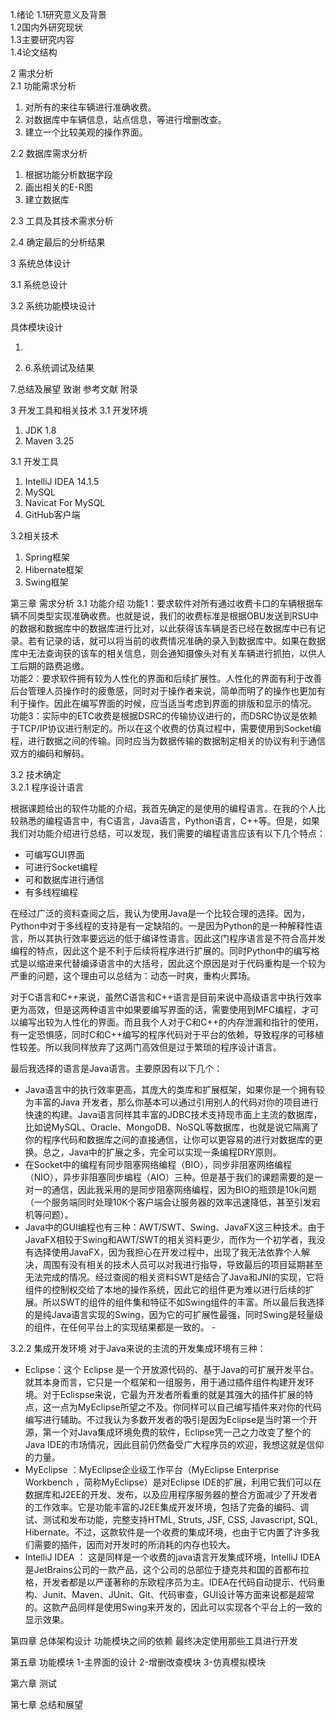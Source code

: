 1.绪论 1.1研究意义及背景<br>
1.2国内外研究现状<br>
1.3主要研究内容<br>
1.4论文结构

2 需求分析<br>
2.1 功能需求分析

1. 对所有的来往车辆进行准确收费。
2. 对数据库中车辆信息，站点信息，等进行增删改查。
3. 建立一个比较美观的操作界面。

2.2 数据库需求分析

1. 根据功能分析数据字段
2. 画出相关的E-R图
3. 建立数据库

2.3 工具及其技术需求分析

2.4 确定最后的分析结果

3 系统总体设计

3.1 系统总设计

3.2 系统功能模块设计

具体模块设计

1.

1. 6.系统调试及结果

7.总结及展望 致谢 参考文献 附录

3 开发工具和相关技术 3.1 开发环境

1. JDK 1.8
2. Maven 3.25

3.1 开发工具

1. IntelliJ IDEA 14.1.5
2. MySQL
3. Navicat For MySQL
4. GitHub客户端

3.2相关技术

1. Spring框架
2. Hibernate框架
3. Swing框架

第三章 需求分析 3.1 功能介绍 功能1：要求软件对所有通过收费卡口的车辆根据车辆不同类型实现准确收费。也就是说，我们的收费标准是根据OBU发送到RSU中的数据和数据库中的数据库进行比对，以此获得该车辆是否已经在数据库中已有记录。若有记录的话，就可以将当前的收费情况准确的录入到数据库中。如果在数据库中无法查询获的该车的相关信息，则会通知摄像头对有关车辆进行抓拍，以供人工后期的路费追缴。<br>
功能2：要求软件拥有较为人性化的界面和后续扩展性。人性化的界面有利于改善后台管理人员操作时的疲惫感，同时对于操作者来说，简单而明了的操作也更加有利于操作。因此在编写界面的时候，应当适当考虑到界面的排版和显示的情况。 功能3：实际中的ETC收费是根据DSRC的传输协议进行的，而DSRC协议是依赖于TCP/IP协议进行制定的。所以在这个收费的仿真过程中，需要使用到Socket编程，进行数据之间的传输。同时应当为数据传输的数据制定相关的协议有利于通信双方的编码和解码。

3.2 技术确定<br>
3.2.1 程序设计语言

根据课题给出的软件功能的介绍，我首先确定的是使用的编程语言。在我的个人比较熟悉的编程语言中，有C语言，Java语言，Python语言，C++等。但是，如果我们对功能介绍进行总结，可以发现，我们需要的编程语言应该有以下几个特点：

- 可编写GUI界面
- 可进行Socket编程
- 可和数据库进行通信
- 有多线程编程

在经过广泛的资料查阅之后，我认为使用Java是一个比较合理的选择。因为，Python中对于多线程的支持是有一定缺陷的。一是因为Python的是一种解释性语言，所以其执行效率要远远的低于编译性语言。因此这门程序语言是不符合高并发编程的特点，因此这个是不利于后续将程序进行扩展的。同时Python中的编写格式是以缩进来代替编译语言中的大括号，因此这个原因是对于代码重构是一个较为严重的问题，这个理由可以总结为：动态一时爽，重构火葬场。

对于C语言和C++来说，虽然C语言和C++语言是目前来说中高级语言中执行效率更为高效，但是这两种语言中如果要编写界面的话，需要使用到MFC编程，才可以编写出较为人性化的界面。而且我个人对于C和C++的内存泄漏和指针的使用，有一定恐惧感，同时C和C++编写的程序代码对于平台的依赖，导致程序的可移植性较差。所以我同样放弃了这两门高效但是过于繁琐的程序设计语言。

最后我选择的语言是Java语言。主要原因有以下几个：

- Java语言中的执行效率更高，其庞大的类库和扩展框架，如果你是一个拥有较为丰富的Java 开发者，那么你基本可以通过引用别人的代码对你的项目进行快速的构建。Java语言同样其丰富的JDBC技术支持现市面上主流的数据库，比如说MySQL、Oracle、MongoDB、NoSQL等数据库，也就是说它隔离了你的程序代码和数据库之间的直接通信，让你可以更容易的进行对数据库的更换。总之，Java中的扩展之多，完全可以实现一条编程DRY原则。
- 在Socket中的编程有同步阻塞网络编程（BIO），同步非阻塞网络编程（NIO），异步非阻塞同步编程（AIO）三种。但是基于我们的课题需要的是一对一的通信，因此我采用的是同步阻塞网络编程，因为BIO的瓶颈是10k问题（一个服务端同时处理10K个客户端会让服务器的效率迅速降低，甚至引发宕机等问题）。
- Java中的GUI编程也有三种：AWT/SWT、Swing、JavaFX这三种技术。由于JavaFX相较于Swing和AWT/SWT的相关资料更少，而作为一个初学者，我没有选择使用JavaFX，因为我担心在开发过程中，出现了我无法依靠个人解决，周围有没有相关的技术人员可以对我进行指导，导致最后的项目延期甚至无法完成的情况。经过查阅的相关资料SWT是结合了Java和JNI的实现，它将组件的控制权交给了本地的操作系统，因此它的组件更为难以进行后续的扩展。所以SWT的组件的组件集和特征不如Swing组件的丰富。所以最后我选择的是纯Java语言实现的Swing，因为它的可扩展性最强，同时Swing是轻量级的组件，在任何平台上的实现结果都是一致的。 -

3.2.2 集成开发环境 对于Java来说的主流的开发集成环境有三种：

- Eclipse：这个 Eclipse 是一个开放源代码的、基于Java的可扩展开发平台。就其本身而言，它只是一个框架和一组服务，用于通过插件组件构建开发环境。对于Eclispse来说，它最为开发者所看重的就是其强大的插件扩展的特点，这一点为MyEclipse所望之不及。你同样可以自己编写插件来对你的代码编写进行辅助。不过我认为多数开发者的吸引是因为Eclipse是当时第一个开源，第一个对Java集成环境免费的软件，Eclipse凭一己之力改变了整个的Java IDE的市场情况，因此目前仍然备受广大程序员的欢迎，我想这就是信仰的力量。
- MyEclipse ：MyEclipse企业级工作平台（MyEclipse Enterprise Workbench ，简称MyEclipse）是对Eclipse IDE的扩展，利用它我们可以在数据库和J2EE的开发、发布，以及应用程序服务器的整合方面减少了开发者的工作效率。它是功能丰富的J2EE集成开发环境，包括了完备的编码、调试、测试和发布功能，完整支持HTML, Struts, JSF, CSS, Javascript, SQL, Hibernate。不过，这款软件是一个收费的集成环境，也由于它内置了许多我们需要的插件，因而对开发时的所消耗的内存也较大。
- IntelliJ IDEA ： 这是同样是一个收费的java语言开发集成环境，IntelliJ IDEA是JetBrains公司的一款产品，这个公司的总部位于捷克共和国的首都布拉格，开发者都是以严谨著称的东欧程序员为主。IDEA在代码自动提示、代码重构、Junit、Maven、JUnit、Git、代码审查，GUI设计等方面来说都是超常的。这款产品同样是使用Swing来开发的，因此可以实现各个平台上的一致的显示效果。

第四章 总体架构设计 功能模块之间的依赖 最终决定使用那些工具进行开发

第五章 功能模块 1-主界面的设计 2-增删改查模块 3-仿真模拟模块

第六章 测试

第七章 总结和展望
